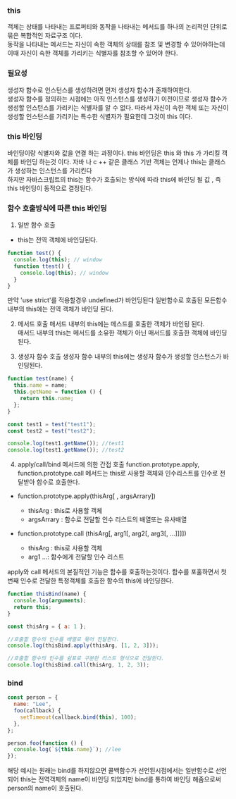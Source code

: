 ### this

객체는 상태를 나타내는 프로퍼티와 동작을 나타내는 메서드를 하나의 논리적인 단위로 묶은 복합적인 자료구조 이다.
<br> 동작을 나타내는 메서드는 자신이 속한 객체의 상태를 참조 및 변경할 수 있어야하는데 이때 자신이 속한 객체를 가리키는 식별자를 참조할 수 있어야 한다.

### 필요성

생성자 함수로 인스턴스를 생성하려면 먼저 생성자 함수가 존재하여한다.<br> 생성자 함수를 정의하는 시점에는 아직 인스턴스를 생성하기 이전이므로 생성자 함수가 생성할 인스턴스를 가리키는 식별자를 알 수 없다. 따라서 자신이 속한 객체 또는 자신이 생성할 인스턴스를 가리키는 특수한 식별자가 필요한데 그것이 this 이다.

### this 바인딩

바인딩이랑 식별자와 값을 연결 하는 과정이다. this 바인딩은 this 와 this 가 가리킬 객체를 바인딩 하는것 이다.
자바 나 c ++ 같은 클래스 기반 객체는 언제나 this는 클래스가 생성하는 인스턴스를 가리킨다 <br> 하지만 자바스크립트의 this는 함수가 호출되는 방식에 따라 this에 바인딩 될 값 , 즉 this 바인딩이 동적으로 결정된다.

### 함수 호출방식에 따른 this 바인딩

1. 일반 함수 호출

- this는 전역 객체에 바인딩된다.

```javascript
function test() {
  console.log(this); // window
  function ttest() {
    console.log(this); // window
  }
}
```

만약 'use strict'를 적용할경우 undefined가 바인딩된다
일반함수로 호출된 모든함수 내부의 this에는 전역 객체가 바인딩 된다.

2. 메서드 호출
   매서드 내부의 this에는 메스드를 호출한 객체가 바인됭 된다.
   <br> 매서드 내부의 this는 메서드를 소유한 객체가 아닌 매서드를 호출한 객체에 바인딩 된다.

3. 생성자 함수 호출
   생성자 함수 내부의 this에는 생성자 함수가 생성할 인스턴스가 바인딩된다.

```javascript
function test(name) {
  this.name = name;
  this.getName = function () {
    return this.name;
  };
}

const test1 = test("test1");
const test2 = test("test2");

console.log(test1.getName()); //test1
console.log(test1.getName()); //test2
```

4. apply/call/bind 메서드에 의한 간접 호출
   function.prototype.apply, function.prototype.call 메서드는 this로 사용할 객체와 인수리스트를 인수로 전달받아 함수로 호출한다.

- function.prototype.apply(thisArg[ , argsArrary])

  - thisArg : this로 사용할 객체
  - argsArrary : 함수로 전달할 인수 리스트의 배열또는 유사배열

- function.prototype.call (thisArg[, arg1[, arg2[, arg3[, ...]]]])
  - thisArg : this로 사용할 객체
  - arg1 ...: 함수에게 전달할 인수 리스트

apply와 call 메서드의 본질적인 기능은 함수를 호출하는것이다.
함수를 포훌하면서 첫번째 인수로 전달한 특정객체를 호출한 함수의 this에 바인딩한다.

```javascript
function thisBind(name) {
  console.log(arguments);
  return this;
}

const thisArg = { a: 1 };

//호출할 함수의 인수를 배열로 묶어 전달한다.
console.log(thisBind.apply(thisArg, [1, 2, 3]));

//호출할 함수의 인수를 쉼표로 구분한 리스트 형식으로 전달한다.
console.log(thisBind.call(thisArg, 1, 2, 3));
```

### bind

```javascript
const person = {
  name: "Lee",
  foo(callback) {
    setTimeout(callback.bind(this), 100);
  },
};

person.foo(function () {
  console.log(`${this.name}`); //lee
});
```

해당 예시는 원래는 bind를 하지않으면 콜백함수가 선언된시점에서는 일반함수로 선언되어 this는 전역객체의 name이 바인딩 되있지만
bind를 통하여 바인딩 해줌으로써 person의 name이 호출된다.
